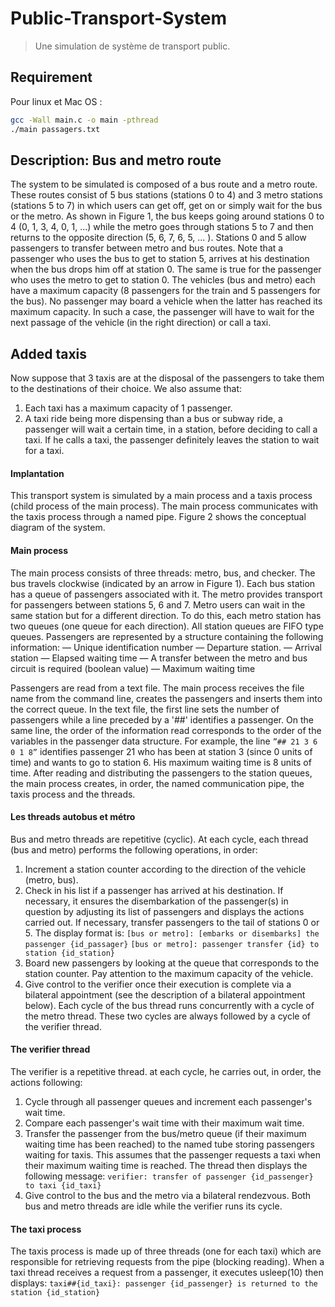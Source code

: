 # Public-Transport-System
> Une simulation de système de transport public.
## Requirement

Pour linux et Mac OS : 

```sh
gcc -Wall main.c -o main -pthread
./main passagers.txt
```

## Description: Bus and metro route

The system to be simulated is composed of a bus route and a metro route. These routes consist of 5 bus stations (stations 0 to 4) and 3 metro stations (stations 5 to 7) in which users can get off, get on or simply wait for the bus or the metro. As shown in Figure 1, the bus keeps going around stations 0 to 4 (0, 1, 3, 4, 0, 1, ...) while the metro goes through stations 5 to 7 and then returns to the opposite direction (5, 6, 7, 6, 5, ... ). Stations 0 and 5 allow passengers to transfer between metro and bus routes. Note that a passenger who uses the bus to get to station 5, arrives at his destination when the bus drops him off at station 0. The same is true for the passenger who uses the metro to get to station 0. The vehicles (bus and metro) each have a maximum capacity (8 passengers for the train and 5 passengers for the bus). No passenger may board a vehicle when the latter has reached its maximum capacity. In such a case, the passenger will have to wait for the next passage of the vehicle (in the right direction) or call a taxi.

## Added taxis

Now suppose that 3 taxis are at the disposal of the passengers to take them to the destinations of their choice. We also assume that:

1. Each taxi has a maximum capacity of 1 passenger.
2. A taxi ride being more dispensing than a bus or subway ride, a passenger will wait a certain time, in a station, before deciding to call a taxi. If he calls a taxi, the passenger definitely leaves the station to wait for a taxi.
#### Implantation

This transport system is simulated by a main process and a taxis process (child process of the main process). The main process communicates with the taxis process through a named pipe. Figure 2 shows the conceptual diagram of the system.

#### Main process

The main process consists of three threads: metro, bus, and checker. The bus travels clockwise (indicated by an arrow in Figure 1). Each bus station has a queue of passengers associated with it. The metro provides transport for passengers between stations 5, 6 and 7. Metro users can wait in the same station but for a different direction. To do this, each metro station has two queues (one queue for each direction). All station queues are FIFO type queues. Passengers are represented by a structure containing the following information:
— Unique identification number
— Departure station.
— Arrival station
— Elapsed waiting time
— A transfer between the metro and bus circuit is required (boolean value)
— Maximum waiting time

Passengers are read from a text file. The main process receives the file name from the command line, creates the passengers and inserts them into the correct queue. In the text file, the first line sets the number of passengers while a line preceded by a '##' identifies a passenger. On the same line, the order of the information read corresponds to the order of the variables in the passenger data structure. For example, the line `”## 21 3 6 0 1 8”` identifies passenger 21 who has been at station 3 (since 0 units of time) and wants to go to station 6. His maximum waiting time is 8 units of time. After reading and distributing the passengers to the station queues, the main process creates, in order, the named communication pipe, the taxis process and the threads.
#### Les threads autobus et métro

Bus and metro threads are repetitive (cyclic). At each cycle, each thread (bus and metro) performs the following operations, in order:

1. Increment a station counter according to the direction of the vehicle (metro, bus).
2. Check in his list if a passenger has arrived at his destination. If necessary, it ensures the disembarkation of the passenger(s) in question by adjusting its list of passengers and displays the actions carried out. If necessary, transfer passengers to the tail of stations 0 or 5. The display format is:
    `[bus or metro]: [embarks or disembarks] the passenger {id_passager}`
    `[bus or metro]: passenger transfer {id} to station {id_station}`
3. Board new passengers by looking at the queue that corresponds to the station counter. Pay attention to the maximum capacity of the vehicle.
4. Give control to the verifier once their execution is complete via a bilateral appointment (see the description of a bilateral appointment below). Each cycle of the bus thread runs concurrently with a cycle of the metro thread. These two cycles are always followed by a cycle of the verifier thread.

#### The verifier thread

The verifier is a repetitive thread. at each cycle, he carries out, in order, the actions
following:

1. Cycle through all passenger queues and increment each passenger's wait time.
2. Compare each passenger's wait time with their maximum wait time.
3. Transfer the passenger from the bus/metro queue (if their maximum waiting time has been reached) to the named tube storing passengers waiting for taxis. This assumes that the passenger requests a taxi when their maximum waiting time is reached. The thread then displays the following message:
    `verifier: transfer of passenger {id_passenger} to taxi {id_taxi}`
4. Give control to the bus and the metro via a bilateral rendezvous. Both bus and metro threads are idle while the verifier runs its cycle.

#### The taxi process

The taxis process is made up of three threads (one for each taxi) which are responsible for retrieving requests from the pipe (blocking reading). When a taxi thread receives a request from a passenger, it executes usleep(10) then displays:
    `taxi##{id_taxi}: passenger {id_passenger} is returned to the station {id_station}`
